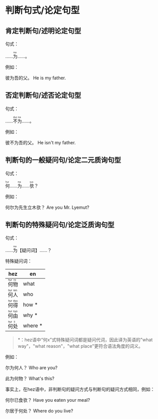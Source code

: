 # 判断句式/论定句型

## 肯定判断句/述明论定句型

句式：

……<ruby><rb>为</rb><rt> ma </rt> </ruby>……。

例如：

彼为吾的父。  He is my father. 

## 否定判断句/述否论定句型

句式：

……<ruby><rb>不</rb><rt> duz </rt> </ruby><ruby><rb>为</rb><rt> ma </rt> </ruby>……。

例如：

彼不为吾的父。  He isn't my father.

## 判断句的一般疑问句/论定二元质询句型

句式：

<ruby><rb>何</rb><rt> hur </rt> </ruby>……<ruby><rb>为</rb><rt> ma </rt> </ruby>……<ruby><rb>欤</rb><rt> sus </rt> </ruby>？

例如：

何尔为先生立木欤？  Are you Mr. Lyemut?

## 判断句的特殊疑问句/论定泛质询句型

句式：

……<ruby><rb>为</rb><rt> ma </rt> </ruby>【疑问词】……？

特殊疑问词：

|hez|en|
|-|-|
|<ruby><rb>何</rb><rt> hur </rt> </ruby><ruby><rb>物</rb><rt> ro </rt> </ruby>|what|
|<ruby><rb>何</rb><rt> hur </rt> </ruby><ruby><rb>人</rb><rt> ren </rt> </ruby>|who|
|<ruby><rb>何</rb><rt> hur </rt> </ruby><ruby><rb>得</rb><rt> dyu </rt> </ruby>|how *|
|<ruby><rb>何</rb><rt> hur </rt> </ruby><ruby><rb>由</rb><rt> nyo </rt> </ruby>|why *|
|<ruby><rb>何</rb><rt> hur </rt> </ruby><ruby><rb>处</rb><rt> li </rt> </ruby>|where *|

> *：hez语中“何x”式特殊疑问词都是疑问代词，因此译为英语的"what way"，"what reason"，"what place"更符合语法角度的词义。

例如：

尔为何人？  Who are you?

此为何物？  What's this?

事实上，在hez语中，非判断句的疑问方式与判断句的疑问方式相同，例如：

何尔已食欤？  Have you eaten your meal?

尔居于何处？  Where do you live?
